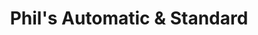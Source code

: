 ---
title: "Phil's Automatic & Standard"
url: /mesa/phils-automatic-and-standard/
shop: car repair
---